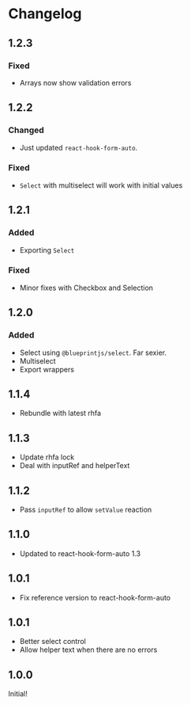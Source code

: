 # Changelog

## 1.2.3

### Fixed

* Arrays now show validation errors

## 1.2.2

### Changed

* Just updated `react-hook-form-auto`.

### Fixed

* `Select` with multiselect will work with initial values

## 1.2.1

### Added

* Exporting `Select`

### Fixed

* Minor fixes with Checkbox and Selection

## 1.2.0

### Added

* Select using `@blueprintjs/select`. Far sexier.
* Multiselect
* Export wrappers

## 1.1.4

* Rebundle with latest rhfa

## 1.1.3

* Update rhfa lock
* Deal with inputRef and helperText

## 1.1.2

* Pass `inputRef` to allow `setValue` reaction

## 1.1.0

* Updated to react-hook-form-auto 1.3

## 1.0.1

* Fix reference version to react-hook-form-auto

## 1.0.1

* Better select control
* Allow helper text when there are no errors

## 1.0.0

Initial!
